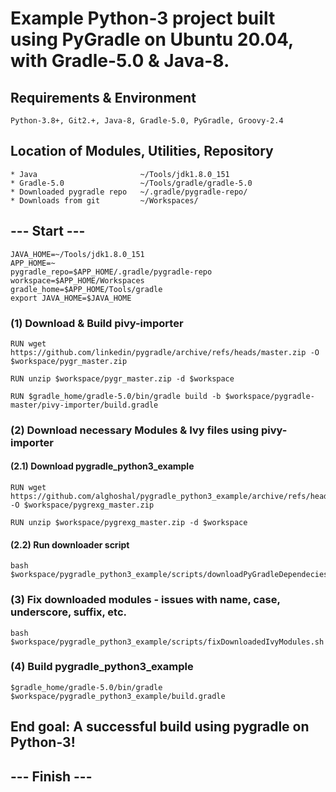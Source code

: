 # Example Python-3 project built using PyGradle on Ubuntu 20.04, with Gradle-5.0 & Java-8.

## Requirements & Environment
	Python-3.8+, Git2.+, Java-8, Gradle-5.0, PyGradle, Groovy-2.4

## Location of Modules, Utilities, Repository

	* Java                    	 ~/Tools/jdk1.8.0_151
	* Gradle-5.0              	 ~/Tools/gradle/gradle-5.0
	* Downloaded pygradle repo	 ~/.gradle/pygradle-repo/
	* Downloads from git       	 ~/Workspaces/

## --- Start ---
	JAVA_HOME=~/Tools/jdk1.8.0_151
	APP_HOME=~
	pygradle_repo=$APP_HOME/.gradle/pygradle-repo
	workspace=$APP_HOME/Workspaces
	gradle_home=$APP_HOME/Tools/gradle
	export JAVA_HOME=$JAVA_HOME
	
### (1) Download & Build pivy-importer
	RUN wget https://github.com/linkedin/pygradle/archive/refs/heads/master.zip -O $workspace/pygr_master.zip
		
	RUN unzip $workspace/pygr_master.zip -d $workspace
		
	RUN $gradle_home/gradle-5.0/bin/gradle build -b $workspace/pygradle-master/pivy-importer/build.gradle

### (2) Download necessary Modules & Ivy files using pivy-importer
#### (2.1) Download pygradle_python3_example
	RUN wget https://github.com/alghoshal/pygradle_python3_example/archive/refs/heads/main.zip -O $workspace/pygrexg_master.zip
	
	RUN unzip $workspace/pygrexg_master.zip -d $workspace

#### (2.2) Run downloader script
	bash $workspace/pygradle_python3_example/scripts/downloadPyGradleDependecies.sh

### (3) Fix downloaded modules - issues with name, case, underscore, suffix, etc.
	bash $workspace/pygradle_python3_example/scripts/fixDownloadedIvyModules.sh

### (4) Build pygradle_python3_example 
	$gradle_home/gradle-5.0/bin/gradle $workspace/pygradle_python3_example/build.gradle

## End goal: A successful build using pygradle on Python-3! 

## --- Finish ---
